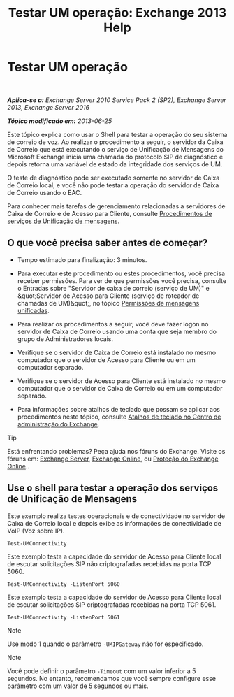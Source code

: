 ﻿---
title: 'Testar UM operação: Exchange 2013 Help'
TOCTitle: Testar UM operação
ms:assetid: 06c9ab4e-8272-47b1-a217-e366f7e9dbaa
ms:mtpsurl: https://technet.microsoft.com/pt-br/library/Aa995957(v=EXCHG.150)
ms:contentKeyID: 56270503
ms.date: 05/22/2018
mtps_version: v=EXCHG.150
ms.translationtype: MT
---

# Testar UM operação

 

_**Aplica-se a:** Exchange Server 2010 Service Pack 2 (SP2), Exchange Server 2013, Exchange Server 2016_

_**Tópico modificado em:** 2013-06-25_

Este tópico explica como usar o Shell para testar a operação do seu sistema de correio de voz. Ao realizar o procedimento a seguir, o servidor da Caixa de Correio que está executando o serviço de Unificação de Mensagens do Microsoft Exchange inicia uma chamada do protocolo SIP de diagnóstico e depois retorna uma variável de estado da integridade dos serviços de UM.

O teste de diagnóstico pode ser executado somente no servidor de Caixa de Correio local, e você não pode testar a operação do servidor de Caixa de Correio usando o EAC.

Para conhecer mais tarefas de gerenciamento relacionadas a servidores de Caixa de Correio e de Acesso para Cliente, consulte [Procedimentos de serviços de Unificação de mensagens](um-services-procedures-exchange-2013-help.md).

## O que você precisa saber antes de começar?

  - Tempo estimado para finalização: 3 minutos.

  - Para executar este procedimento ou estes procedimentos, você precisa receber permissões. Para ver de que permissões você precisa, consulte o Entradas sobre "Servidor de caixa de correio (serviço de UM)" e \&quot;Servidor de Acesso para Cliente (serviço de roteador de chamadas de UM)\&quot;, no tópico [Permissões de mensagens unificadas](unified-messaging-permissions-exchange-2013-help.md).

  - Para realizar os procedimentos a seguir, você deve fazer logon no servidor de Caixa de Correio usando uma conta que seja membro do grupo de Administradores locais.

  - Verifique se o servidor de Caixa de Correio está instalado no mesmo computador que o servidor de Acesso para Cliente ou em um computador separado.

  - Verifique se o servidor de Acesso para Cliente está instalado no mesmo computador que o servidor de Caixa de Correio ou em um computador separado.

  - Para informações sobre atalhos de teclado que possam se aplicar aos procedimentos neste tópico, consulte [Atalhos de teclado no Centro de administração do Exchange](keyboard-shortcuts-in-the-exchange-admin-center-exchange-online-protection-help.md).


> [!TIP]
> Está enfrentando problemas? Peça ajuda nos fóruns do Exchange. Visite os fóruns em: <A href="https://go.microsoft.com/fwlink/p/?linkid=60612">Exchange Server</A>, <A href="https://go.microsoft.com/fwlink/p/?linkid=267542">Exchange Online</A>, ou <A href="https://go.microsoft.com/fwlink/p/?linkid=285351">Proteção do Exchange Online</A>..



## Use o shell para testar a operação dos serviços de Unificação de Mensagens

Este exemplo realiza testes operacionais e de conectividade no servidor de Caixa de Correio local e depois exibe as informações de conectividade de VoIP (Voz sobre IP).

    Test-UMConnectivity

Este exemplo testa a capacidade do servidor de Acesso para Cliente local de escutar solicitações SIP não criptografadas recebidas na porta TCP 5060.

    Test-UMConnectivity -ListenPort 5060

Este exemplo testa a capacidade do servidor de Acesso para Cliente local de escutar solicitações SIP criptografadas recebidas na porta TCP 5061.

    Test-UMConnectivity -ListenPort 5061


> [!NOTE]
> Use modo 1 quando o parâmetro <CODE>-UMIPGateway</CODE> não for especificado.




> [!NOTE]
> Você pode definir o parâmetro <CODE>-Timeout</CODE> com um valor inferior a 5 segundos. No entanto, recomendamos que você sempre configure esse parâmetro com um valor de 5 segundos ou mais.


